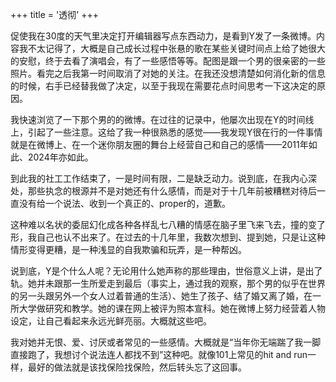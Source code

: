 +++
title = '透彻'
+++

促使我在30度的天气里决定打开编辑器写点东西动力，是看到Y发了一条微博。内容我不太记得了，大概是自己成长过程中张悬的歌在某些关键时间点上给了她很大的安慰，终于去看了演唱会，有了一些感悟等等。配图是跟一个男的很亲密的一些照片。看完之后我第一时间取消了对她的关注。在我还没想清楚如何消化新的信息的时候，右手已经替我做了决定，以至于我现在需要花点时间思考一下这决定的原因。

我快速浏览了一下那个男的的微博。在过往的记录中，他屡次出现在Y的时间线上，引起了一些注意。这给了我一种很熟悉的感觉——我发现Y很在行的一件事情就是在微博上、在一个迷你朋友圈的舞台上经营自己和自己的感情——2011年如此、2024年亦如此。

到此我的社工工作结束了，一是时间有限，二是缺乏动力。说到底，在我内心深处，那些执念的根源并不是对她还有什么感情，而是对于十几年前被糟糕对待后一直没有给一个说法、收到一个真正的、proper的，道歉。

这种难以名状的委屈幻化成各种各样乱七八糟的情感在脑子里飞来飞去，撞的变了形，我自己也认不出来了。在过去的十几年里，我数次想到、提到她，只是让这种情形变得更糟，是一种浅显的自我欺骗和玩弄，是一种帮凶。

说到底，Y是个什么人呢？无论用什么她声称的那些理由，世俗意义上讲，是出了轨。她并未跟那一生所爱走到最后（事实上，通过我的观察，那个男的似乎在世界的另一头跟另外一个女人过着普通的生活）、她生了孩子、结了婚又离了婚，在一所大学做研究和教学。她的课在网上被评为照本宣科。她在微博上努力经营着人物设定，让自己看起来永远光鲜亮丽。大概就这些吧。

我对她并无恨、爱、讨厌或者常见的一些感情。大概就是“当年你无端踹了我一脚直接跑了，我想讨个说法连人都找不到”这种吧。就像101上常见的hit and run一样，最好的做法就是该找保险找保险，然后转头忘了这回事。